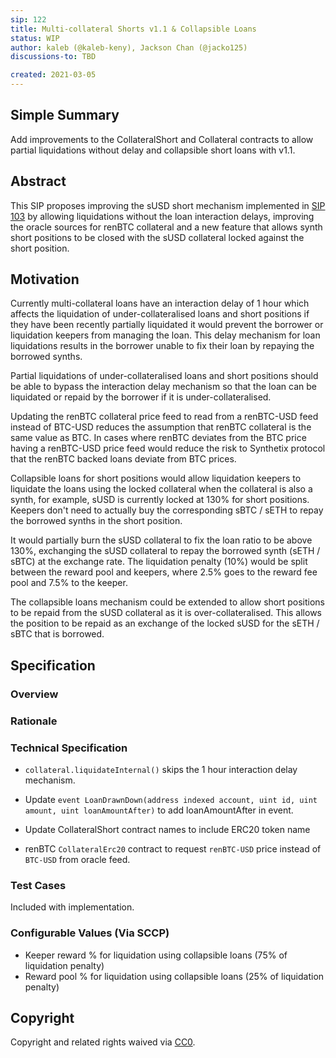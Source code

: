 ```yaml
---
sip: 122
title: Multi-collateral Shorts v1.1 & Collapsible Loans
status: WIP
author: kaleb (@kaleb-keny), Jackson Chan (@jacko125)
discussions-to: TBD

created: 2021-03-05
---
```


## Simple Summary

Add improvements to the CollateralShort and Collateral contracts to allow partial liquidations without delay and collapsible short loans with v1.1.

## Abstract

This SIP proposes improving the sUSD short mechanism implemented in [SIP 103](https://sips.synthetix.io/sips/sip-103) by allowing liquidations without the loan interaction delays, improving the oracle sources for renBTC collateral and a new feature that allows synth short positions to be closed with the sUSD collateral locked against the short position.

## Motivation

Currently multi-collateral loans have an interaction delay of 1 hour which affects the liquidation of under-collateralised loans and short positions if they have been recently partially liquidated it would prevent the borrower or liquidation keepers from managing the loan. This delay mechanism for loan liquidations results in the borrower unable to fix their loan by repaying the borrowed synths.

Partial liquidations of under-collateralised loans and short positions should be able to bypass the interaction delay mechanism so that the loan can be liquidated or repaid by the borrower if it is under-collateralised.

Updating the renBTC collateral price feed to read from a renBTC-USD feed instead of BTC-USD reduces the assumption that renBTC collateral is the same value as BTC. In cases where renBTC deviates from the BTC price having a renBTC-USD price feed would reduce the risk to Synthetix protocol that the renBTC backed loans deviate from BTC prices.

Collapsible loans for short positions would allow liquidation keepers to liquidate the loans using the locked collateral when the collateral is also a synth, for example, sUSD is currently locked at 130% for short positions. Keepers don't need to actually buy the corresponding sBTC / sETH to repay the borrowed synths in the short position.

It would partially burn the sUSD collateral to fix the loan ratio to be above 130%, exchanging the sUSD collateral to repay the borrowed synth (sETH / sBTC) at the exchange rate. The liquidation penalty (10%) would be split between the reward pool and keepers, where 2.5% goes to the reward fee pool and 7.5% to the keeper.

The collapsible loans mechanism could be extended to allow short positions to be repaid from the sUSD collateral as it is over-collateralised. This allows the position to be repaid as an exchange of the locked sUSD for the sETH / sBTC that is borrowed.

## Specification

<!--The specification should describe the syntax and semantics of any new feature, there are five sections
1. Overview
2. Rationale
3. Technical Specification
4. Test Cases
5. Configurable Values
-->

### Overview


### Rationale


### Technical Specification

- `collateral.liquidateInternal()` skips the 1 hour interaction delay mechanism.

- Update `event LoanDrawnDown(address indexed account, uint id, uint amount, uint loanAmountAfter)` to add loanAmountAfter in event.

- Update CollateralShort contract names to include ERC20 token name

- renBTC `CollateralErc20` contract to request `renBTC-USD` price instead of `BTC-USD` from oracle feed.

### Test Cases

Included with implementation.

### Configurable Values (Via SCCP)

- Keeper reward % for liquidation using collapsible loans (75% of liquidation penalty)
- Reward pool % for liquidation using collapsible loans (25% of liquidation penalty)

## Copyright

Copyright and related rights waived via [CC0](https://creativecommons.org/publicdomain/zero/1.0/).
